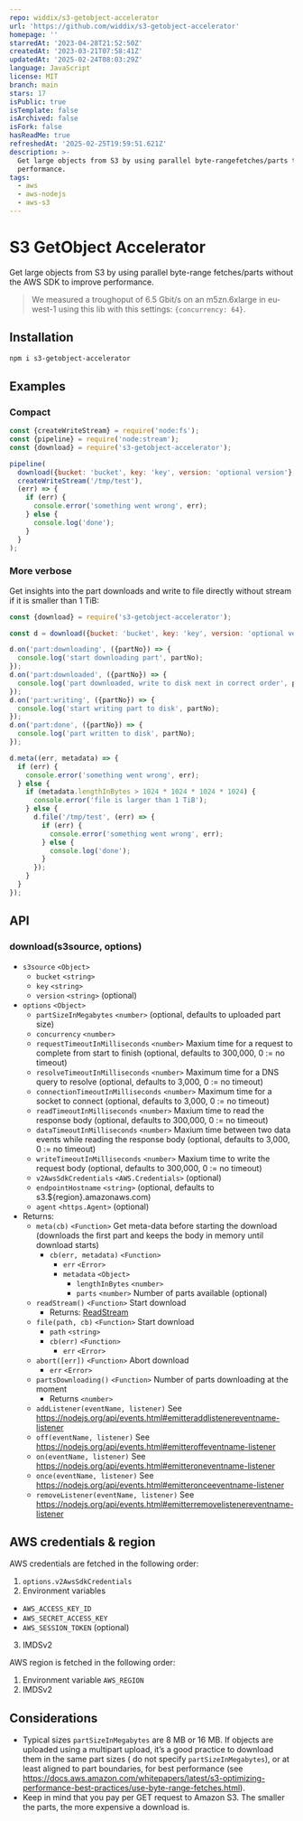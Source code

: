```yaml
---
repo: widdix/s3-getobject-accelerator
url: 'https://github.com/widdix/s3-getobject-accelerator'
homepage: ''
starredAt: '2023-04-28T21:52:50Z'
createdAt: '2023-03-21T07:58:41Z'
updatedAt: '2025-02-24T08:03:29Z'
language: JavaScript
license: MIT
branch: main
stars: 17
isPublic: true
isTemplate: false
isArchived: false
isFork: false
hasReadMe: true
refreshedAt: '2025-02-25T19:59:51.621Z'
description: >-
  Get large objects from S3 by using parallel byte-rangefetches/parts to improve
  performance.
tags:
  - aws
  - aws-nodejs
  - aws-s3
---
```


# S3 GetObject Accelerator

Get large objects from S3 by using parallel byte-range fetches/parts without the AWS SDK to improve performance.

> We measured a troughoput of 6.5 Gbit/s on an m5zn.6xlarge in eu-west-1 using this lib with this settings: `{concurrency: 64}`.

## Installation

```bash
npm i s3-getobject-accelerator
```

## Examples

### Compact

```js
const {createWriteStream} = require('node:fs');
const {pipeline} = require('node:stream');
const {download} = require('s3-getobject-accelerator');

pipeline(
  download({bucket: 'bucket', key: 'key', version: 'optional version'}, {partSizeInMegabytes: 8, concurrency: 4}).readStream(),
  createWriteStream('/tmp/test'),
  (err) => {
    if (err) {
      console.error('something went wrong', err);
    } else {
      console.log('done');
    }
  }
);
```

### More verbose

Get insights into the part downloads and write to file directly without stream if it is smaller than 1 TiB:

```js
const {download} = require('s3-getobject-accelerator');

const d = download({bucket: 'bucket', key: 'key', version: 'optional version'}, {partSizeInMegabytes: 8, concurrency: 4});

d.on('part:downloading', ({partNo}) => {
  console.log('start downloading part', partNo);
});
d.on('part:downloaded', ({partNo}) => {
  console.log('part downloaded, write to disk next in correct order', partNo);
});
d.on('part:writing', ({partNo}) => {
  console.log('start writing part to disk', partNo);
});
d.on('part:done', ({partNo}) => {
  console.log('part written to disk', partNo);
});

d.meta((err, metadata) => {
  if (err) {
    console.error('something went wrong', err);
  } else {
    if (metadata.lengthInBytes > 1024 * 1024 * 1024 * 1024) {
      console.error('file is larger than 1 TiB');
    } else {
      d.file('/tmp/test', (err) => {
        if (err) {
          console.error('something went wrong', err);
        } else {
          console.log('done');
        }
      });
    }
  }
});
```

## API

### download(s3source, options)

* `s3source` `<Object>`
  * `bucket` `<string>`
  * `key` `<string>`
  * `version` `<string>` (optional)
* `options` `<Object>`
  * `partSizeInMegabytes` `<number>` (optional, defaults to uploaded part size)
  * `concurrency` `<number>`
  * `requestTimeoutInMilliseconds` `<number>` Maxium time for a request to complete from start to finish (optional, defaults to 300,000, 0 := no timeout)
  * `resolveTimeoutInMilliseconds` `<number>` Maximum time for a DNS query to resolve (optional, defaults to 3,000, 0 := no timeout)
  * `connectionTimeoutInMilliseconds` `<number>` Maximum time for a socket to connect (optional, defaults to 3,000, 0 := no timeout)
  * `readTimeoutInMilliseconds` `<number>` Maxium time to read the response body (optional, defaults to 300,000, 0 := no timeout)
  * `dataTimeoutInMilliseconds` `<number>` Maxium time between two data events while reading the response body (optional, defaults to 3,000, 0 := no timeout)
  * `writeTimeoutInMilliseconds` `<number>` Maxium time to write the request body (optional, defaults to 300,000, 0 := no timeout)
  * `v2AwsSdkCredentials` `<AWS.Credentials>` (optional)
  * `endpointHostname` `<string>` (optional, defaults to s3.${region}.amazonaws.com)
  * `agent` `<https.Agent>` (optional)
* Returns:
  * `meta(cb)` `<Function>` Get meta-data before starting the download (downloads the first part and keeps the body in memory until download starts)
    * `cb(err, metadata)` `<Function>`
      * `err` `<Error>`
      * `metadata` `<Object>`
        * `lengthInBytes` `<number>`
        * `parts` `<number>` Number of parts available (optional)
  * `readStream()` `<Function>` Start download
    * Returns: [ReadStream](https://nodejs.org/api/stream.html#class-streamreadable)
  * `file(path, cb)` `<Function>` Start download
    * `path` `<string>`
    * `cb(err)` `<Function>`
      * `err` `<Error>`
  * `abort([err])` `<Function>` Abort download
    * `err` `<Error>`
  * `partsDownloading()` `<Function>` Number of parts downloading at the moment
    * Returns `<number>`
  * `addListener(eventName, listener)` See https://nodejs.org/api/events.html#emitteraddlistenereventname-listener
  * `off(eventName, listener)` See https://nodejs.org/api/events.html#emitteroffeventname-listener
  * `on(eventName, listener)` See https://nodejs.org/api/events.html#emitteroneventname-listener
  * `once(eventName, listener)` See https://nodejs.org/api/events.html#emitteronceeventname-listener
  * `removeListener(eventName, listener)` See https://nodejs.org/api/events.html#emitterremovelistenereventname-listener 

## AWS credentials & region

AWS credentials are fetched in the following order:

1. `options.v2AwsSdkCredentials`
2. Environment variables
  * `AWS_ACCESS_KEY_ID`
  * `AWS_SECRET_ACCESS_KEY`
  * `AWS_SESSION_TOKEN` (optional)
3. IMDSv2

AWS region is fetched in the following order:

1. Environment variable `AWS_REGION`
2. IMDSv2

## Considerations

* Typical sizes `partSizeInMegabytes` are 8 MB or 16 MB. If objects are uploaded using a multipart upload, it’s a good practice to download them in the same part sizes ( do not specify `partSizeInMegabytes`), or at least aligned to part boundaries, for best performance (see https://docs.aws.amazon.com/whitepapers/latest/s3-optimizing-performance-best-practices/use-byte-range-fetches.html).
* Keep in mind that you pay per GET request to Amazon S3. The smaller the parts, the more expensive a download is.
